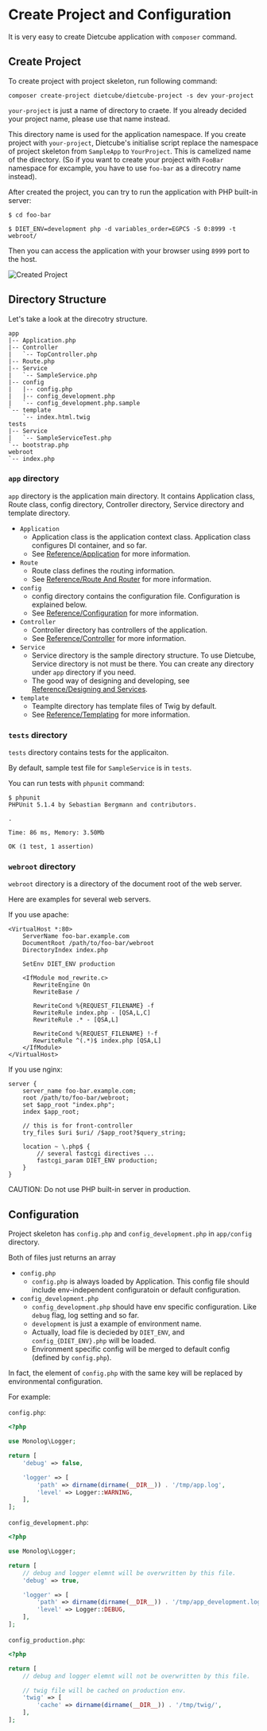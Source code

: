 # Create Project and Configuration

It is very easy to create Dietcube application with `composer` command.


## Create Project

To create project with project skeleton, run following command:


    composer create-project dietcube/dietcube-project -s dev your-project


`your-project` is just a name of directory to craete. If you already decided your project name, please use that name instead.

This directory name is used for the application namespace.
If you create project with `your-project`, Dietcube's initialise script replace the namespace of project skeleton from `SampleApp` to `YourProject`. This is camelized name of the directory. (So if you want to create your project with `FooBar` namespace for excample, you have to use `foo-bar` as a direcotry name instead).

After created the project, you can try to run the application with PHP built-in server:


    $ cd foo-bar

    $ DIET_ENV=development php -d variables_order=EGPCS -S 0:8999 -t webroot/

Then you can access the application with your browser using `8999` port to the host.

![Created Project](images/create-01.png)


## Directory Structure

Let's take a look at the direcotry structure.

    app
    |-- Application.php
    |-- Controller
    |   `-- TopController.php
    |-- Route.php
    |-- Service
    |   `-- SampleService.php
    |-- config
    |   |-- config.php
    |   |-- config_development.php
    |   `-- config_development.php.sample
    `-- template
        `-- index.html.twig
    tests
    |-- Service
    |   `-- SampleServiceTest.php
    `-- bootstrap.php
    webroot
    `-- index.php

### `app` directory

`app` directory is the application main directory. It contains Application class, Route class, config directory, Controller directory, Service directory and template directory.

- `Application`
    - Application class is the application context class. Application class configures DI container, and so far.
    - See [Reference/Application](../references/application.md) for more information.
- `Route`
    - Route class defines the routing information.
    - See [Reference/Route And Router](../references/route-and-router.md) for more information.
- `config`
    - config directory contains the configuration file. Configuration is explained below.
    - See [Reference/Configuration](../references/configuration.md) for more information.
- `Controller`
    - Controller directory has controllers of the application.
    - See [Reference/Controller](../references/controller.md) for more information.
- `Service`
    - Service directory is the sample directory structure. To use Dietcube, Service directory is not must be there. You can create any directory under `app` directory if you need.
    - The good way of designing and developing, see [Reference/Designing and Services](../references/designing-and-services.md).
- `template`
    - Teamplte directory has template files of Twig by default.
    - See [Reference/Templating](../references/template.md) for more information.

### `tests` directory

`tests` directory contains tests for the applicaiton.

By default, sample test file for `SampleService` is in `tests`.

You can run tests with `phpunit` command:

	$ phpunit
	PHPUnit 5.1.4 by Sebastian Bergmann and contributors.

	.

	Time: 86 ms, Memory: 3.50Mb

	OK (1 test, 1 assertion)


### `webroot` directory

`webroot` directory is a directory of the document root of the web server.

Here are examples for several web servers.

If you use apache:

```
<VirtualHost *:80>
    ServerName foo-bar.example.com
    DocumentRoot /path/to/foo-bar/webroot
    DirectoryIndex index.php

    SetEnv DIET_ENV production

    <IfModule mod_rewrite.c>
       RewriteEngine On
       RewriteBase /

       RewriteCond %{REQUEST_FILENAME} -f
       RewriteRule index.php - [QSA,L,C]
       RewriteRule .* - [QSA,L]

       RewriteCond %{REQUEST_FILENAME} !-f
       RewriteRule ^(.*)$ index.php [QSA,L]
    </IfModule>
</VirtualHost>
```

If you use nginx:

```
server {
    server_name foo-bar.example.com;
    root /path/to/foo-bar/webroot;
    set $app_root "index.php";
    index $app_root;

    // this is for front-controller
    try_files $uri $uri/ /$app_root?$query_string;

    location ~ \.php$ {
        // several fastcgi directives ...
        fastcgi_param DIET_ENV production;
    }
}
```

CAUTION: Do not use PHP built-in server in production.

## Configuration

Project skeleton has `config.php` and `config_development.php` in `app/config` directory.

Both of files just returns an array

- `config.php`
    - `config.php` is always loaded by Application. This config file should include env-independent configuratoin or default configuration.
- `config_development.php`
    - `config_development.php` should have env specific configuration. Like `debug` flag, log setting and so far.
    - `development` is just a example of environment name.
    - Actually, load file is decieded by `DIET_ENV`, and `config_{DIET_ENV}.php` will be loaded.
    - Environment specific config will be merged to default config (defined by `config.php`).


In fact, the element of `config.php` with the same key will be replaced by environmental configuration.

For example:

`config.php`:

```php
<?php

use Monolog\Logger;

return [
    'debug' => false,

    'logger' => [
        'path' => dirname(dirname(__DIR__)) . '/tmp/app.log',
        'level' => Logger::WARNING,
    ],
];
```


`config_development.php`:

```php
<?php

use Monolog\Logger;

return [
    // debug and logger elemnt will be overwritten by this file.
    'debug' => true,

    'logger' => [
        'path' => dirname(dirname(__DIR__)) . '/tmp/app_development.log',
        'level' => Logger::DEBUG,
    ],
];
```


`config_production.php`:

```php
<?php

return [
    // debug and logger elemnt will not be overwritten by this file.

    // twig file will be cached on production env.
    'twig' => [
        'cache' => dirname(dirname(__DIR__)) . '/tmp/twig/',
    ],
];
```

